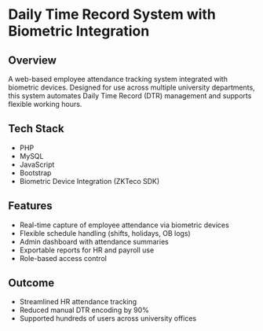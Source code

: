 # Daily Time Record System with Biometric Integration

## Overview
A web-based employee attendance tracking system integrated with biometric devices. Designed for use across multiple university departments, this system automates Daily Time Record (DTR) management and supports flexible working hours.

## Tech Stack
- PHP
- MySQL
- JavaScript
- Bootstrap
- Biometric Device Integration (ZKTeco SDK)

## Features
- Real-time capture of employee attendance via biometric devices
- Flexible schedule handling (shifts, holidays, OB logs)
- Admin dashboard with attendance summaries
- Exportable reports for HR and payroll use
- Role-based access control

## Outcome
- Streamlined HR attendance tracking
- Reduced manual DTR encoding by 90%
- Supported hundreds of users across university offices
